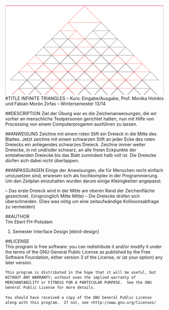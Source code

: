 ![image](screenshot.png)  
#TITLE
INFINITE TRIANGLES
– Kurs: Eingabe/Ausgabe, Prof. Monika Hoinkis und Fabian Morón Zirfas
– Wintersemester 13/14


##DESCRIPTION
Ziel der Übung war es die Zeichenanweisungen, die wir vorher an menschliche Testpersonen gerichtet hatten, nun mit Hilfe von Processing von einem Computerprogamm ausführen zu lassen.

##ANWEISUNG
Zeichne mit einem roten Stift ein Dreieck in die Mitte des Blattes. Jetzt zeichne mit einem schwarzen Stift an jeder Ecke des roten Dreiecks ein anliegendes schwarzes Dreieck. Zeichne immer weiter Dreiecke, in rot und/oder schwarz, an alle freien Eckpunkte der entstehenden Dreiecke bis das Blatt zumindest halb voll ist. Die Dreiecke dürfen sich dabei nicht überlappen.

##ANPASSUNGEN
Einige der Anweisungen, die für Menschen recht einfach umzusetzen sind, erwiesen sich als hochkomplex in der Programmierung. Um den Zeitplan einzuhalten wurden darum einige Kleinigkeiten angepasst.

– Das erste Dreieck wird in der Mitte am oberen Rand der Zeichenfläche gezeichnet. (Ursprünglich Mitte Mitte)
– Die Dreiecke drüfen sich überschneiden. (Dies was nötig um eine zeitaufwändige Kollisionsabfrage zu vermeiden)



##AUTHOR  
Tim Ebert
FH-Potsdam
1. Semester Interface Design
[ebird-design]


##LICENSE  
	This program is free software: you can redistribute it and/or modify it under the terms of the GNU General Public License as published by the Free Software Foundation, either version 3 of the License, or (at your option) any later version.

    This program is distributed in the hope that it will be useful, but WITHOUT ANY WARRANTY; without even the implied warranty of MERCHANTABILITY or FITNESS FOR A PARTICULAR PURPOSE.  See the GNU General Public License for more details.

    You should have received a copy of the GNU General Public License along with this program.  If not, see <http://www.gnu.org/licenses/